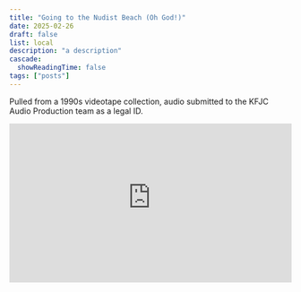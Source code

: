 ```yaml
---
title: "Going to the Nudist Beach (Oh God!)"
date: 2025-02-26
draft: false
list: local
description: "a description"
cascade:
  showReadingTime: false
tags: ["posts"]
---
```


<p>Pulled from a 1990s videotape collection, audio submitted to the KFJC Audio Production team as a legal ID.</p>

<div style="position: relative; padding-top: 56.25%;">
  <iframe
    src="https://customer-6o30wrj8o66kos9k.cloudflarestream.com/3b21e45e8acbbbef34c153d43602f9f9/iframe?poster=https%3A%2F%2Fcustomer-6o30wrj8o66kos9k.cloudflarestream.com%2F3b21e45e8acbbbef34c153d43602f9f9%2Fthumbnails%2Fthumbnail.jpg%3Ftime%3D%26height%3D600"
    loading="lazy"
    style="border: none; position: absolute; top: 0; left: 0; height: 100%; width: 100%;"
    allow="accelerometer; gyroscope; autoplay; encrypted-media; picture-in-picture;"
    allowfullscreen="true"
  ></iframe>
</div>